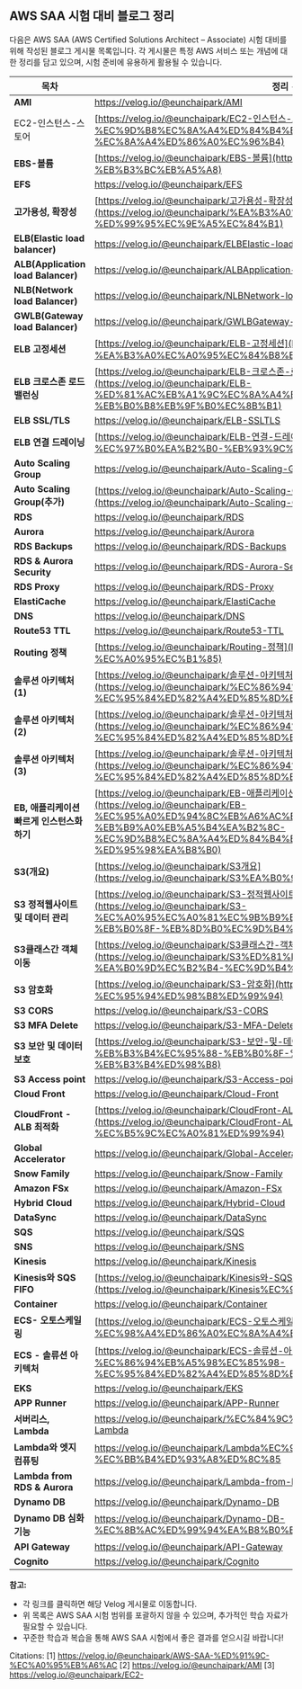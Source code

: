 ## AWS SAA 시험 대비 블로그 정리

다음은 AWS SAA (AWS Certified Solutions Architect – Associate) 시험 대비를 위해 작성된 블로그 게시물 목록입니다. 각 게시물은 특정 AWS 서비스 또는 개념에 대한 정리를 담고 있으며, 시험 준비에 유용하게 활용될 수 있습니다.

| 목차 | 정리 - 링크 |
| --- | --- |
| **AMI** | https://velog.io/@eunchaipark/AMI |
| EC2-인스턴스-스토어 | [https://velog.io/@eunchaipark/EC2-인스턴스-스토어](https://velog.io/@eunchaipark/EC2-%EC%9D%B8%EC%8A%A4%ED%84%B4%EC%8A%A4-%EC%8A%A4%ED%86%A0%EC%96%B4) |
| **EBS-볼륨** | [https://velog.io/@eunchaipark/EBS-볼륨](https://velog.io/@eunchaipark/EBS-%EB%B3%BC%EB%A5%A8) |
| **EFS** | https://velog.io/@eunchaipark/EFS |
| **고가용성, 확장성** | [https://velog.io/@eunchaipark/고가용성-확장성](https://velog.io/@eunchaipark/%EA%B3%A0%EA%B0%80%EC%9A%A9%EC%84%B1-%ED%99%95%EC%9E%A5%EC%84%B1) |
| **ELB(Elastic load balancer)** | https://velog.io/@eunchaipark/ELBElastic-load-balancer |
| **ALB(Application load Balancer)** | https://velog.io/@eunchaipark/ALBApplication-load-Balancer |
| **NLB(Network load Balancer)** | https://velog.io/@eunchaipark/NLBNetwork-load-Balancer |
| **GWLB(Gateway load Balancer)** | https://velog.io/@eunchaipark/GWLBGateway-load-Balancer |
| **ELB 고정세션** | [https://velog.io/@eunchaipark/ELB-고정세션](https://velog.io/@eunchaipark/ELB-%EA%B3%A0%EC%A0%95%EC%84%B8%EC%85%98) |
| **ELB 크로스존 로드 밸런싱** | [https://velog.io/@eunchaipark/ELB-크로스존-로드-밸런싱](https://velog.io/@eunchaipark/ELB-%ED%81%AC%EB%A1%9C%EC%8A%A4%EC%A1%B4-%EB%A1%9C%EB%93%9C-%EB%B0%B8%EB%9F%B0%EC%8B%B1) |
| **ELB SSL/TLS** | https://velog.io/@eunchaipark/ELB-SSLTLS |
| **ELB 연결 드레이닝** | [https://velog.io/@eunchaipark/ELB-연결-드레이닝](https://velog.io/@eunchaipark/ELB-%EC%97%B0%EA%B2%B0-%EB%93%9C%EB%A0%88%EC%9D%B4%EB%8B%9D) |
| **Auto Scaling Group** | https://velog.io/@eunchaipark/Auto-Scaling-Group |
| **Auto Scaling Group(추가)** | [https://velog.io/@eunchaipark/Auto-Scaling-Group추가](https://velog.io/@eunchaipark/Auto-Scaling-Group%EC%B6%94%EA%B0%80) |
| **RDS** | https://velog.io/@eunchaipark/RDS |
| **Aurora** | https://velog.io/@eunchaipark/Aurora |
| **RDS Backups** | https://velog.io/@eunchaipark/RDS-Backups |
| **RDS & Aurora Security** | https://velog.io/@eunchaipark/RDS-Aurora-Security |
| **RDS Proxy** | https://velog.io/@eunchaipark/RDS-Proxy |
| **ElastiCache** | https://velog.io/@eunchaipark/ElastiCache |
| **DNS** | https://velog.io/@eunchaipark/DNS |
| **Route53 TTL** | https://velog.io/@eunchaipark/Route53-TTL |
| **Routing 정책** | [https://velog.io/@eunchaipark/Routing-정책](https://velog.io/@eunchaipark/Routing-%EC%A0%95%EC%B1%85) |
| **솔루션 아키텍처 (1)** | [https://velog.io/@eunchaipark/솔루션-아키텍처-1](https://velog.io/@eunchaipark/%EC%86%94%EB%A3%A8%EC%85%98-%EC%95%84%ED%82%A4%ED%85%8D%EC%B2%98-1) |
| **솔루션 아키텍처 (2)** | [https://velog.io/@eunchaipark/솔루션-아키텍처-2](https://velog.io/@eunchaipark/%EC%86%94%EB%A3%A8%EC%85%98-%EC%95%84%ED%82%A4%ED%85%8D%EC%B2%98-2) |
| **솔루션 아키텍처 (3)** | [https://velog.io/@eunchaipark/솔루션-아키텍처-3](https://velog.io/@eunchaipark/%EC%86%94%EB%A3%A8%EC%85%98-%EC%95%84%ED%82%A4%ED%85%8D%EC%B2%98-3) |
| **EB, 애플리케이션 빠르게 인스턴스화 하기** | [https://velog.io/@eunchaipark/EB-애플리케이션-빠르게-인스턴스화-하기](https://velog.io/@eunchaipark/EB-%EC%95%A0%ED%94%8C%EB%A6%AC%EC%BC%80%EC%9D%B4%EC%85%98-%EB%B9%A0%EB%A5%B4%EA%B2%8C-%EC%9D%B8%EC%8A%A4%ED%84%B4%EC%8A%A4%ED%99%94-%ED%95%98%EA%B8%B0) |
| **S3(개요)** | [https://velog.io/@eunchaipark/S3개요](https://velog.io/@eunchaipark/S3%EA%B0%9C%EC%9A%94) |
| **S3 정적웹사이트 및 데이터 관리** | [https://velog.io/@eunchaipark/S3-정적웹사이트-및-데이터-관리](https://velog.io/@eunchaipark/S3-%EC%A0%95%EC%A0%81%EC%9B%B9%EC%82%AC%EC%9D%B4%ED%8A%B8-%EB%B0%8F-%EB%8D%B0%EC%9D%B4%ED%84%B0-%EA%B4%80%EB%A6%AC) |
| **S3클래스간 객체 이동** | [https://velog.io/@eunchaipark/S3클래스간-객체-이동](https://velog.io/@eunchaipark/S3%ED%81%B4%EB%9E%98%EC%8A%A4%EA%B0%84-%EA%B0%9D%EC%B2%B4-%EC%9D%B4%EB%8F%99) |
| **S3 암호화** | [https://velog.io/@eunchaipark/S3-암호화](https://velog.io/@eunchaipark/S3-%EC%95%94%ED%98%B8%ED%99%94) |
| **S3 CORS** | https://velog.io/@eunchaipark/S3-CORS |
| **S3 MFA Delete** | https://velog.io/@eunchaipark/S3-MFA-Delete |
| **S3 보안 및 데이터 보호** | [https://velog.io/@eunchaipark/S3-보안-및-데이터-보호](https://velog.io/@eunchaipark/S3-%EB%B3%B4%EC%95%88-%EB%B0%8F-%EB%8D%B0%EC%9D%B4%ED%84%B0-%EB%B3%B4%ED%98%B8) |
| **S3 Access point** | https://velog.io/@eunchaipark/S3-Access-point |
| **Cloud Front** | https://velog.io/@eunchaipark/Cloud-Front |
| **CloudFront - ALB 최적화** | [https://velog.io/@eunchaipark/CloudFront-ALB-최적화](https://velog.io/@eunchaipark/CloudFront-ALB-%EC%B5%9C%EC%A0%81%ED%99%94) |
| **Global Accelerator** | https://velog.io/@eunchaipark/Global-Accelerator |
| **Snow Family** | https://velog.io/@eunchaipark/Snow-Family |
| **Amazon FSx** | https://velog.io/@eunchaipark/Amazon-FSx |
| **Hybrid Cloud** | https://velog.io/@eunchaipark/Hybrid-Cloud |
| **DataSync** | https://velog.io/@eunchaipark/DataSync |
| **SQS** | https://velog.io/@eunchaipark/SQS |
| **SNS** | https://velog.io/@eunchaipark/SNS |
| **Kinesis** | https://velog.io/@eunchaipark/Kinesis |
| **Kinesis와 SQS FIFO** | [https://velog.io/@eunchaipark/Kinesis와-SQS-FIFO](https://velog.io/@eunchaipark/Kinesis%EC%99%80-SQS-FIFO) |
| **Container** | https://velog.io/@eunchaipark/Container |
| **ECS- 오토스케일링** | [https://velog.io/@eunchaipark/ECS-오토스케일링](https://velog.io/@eunchaipark/ECS-%EC%98%A4%ED%86%A0%EC%8A%A4%EC%BC%80%EC%9D%BC%EB%A7%81) |
| **ECS - 솔류션 아키텍처** | [https://velog.io/@eunchaipark/ECS-솔류션-아키텍처](https://velog.io/@eunchaipark/ECS-%EC%86%94%EB%A5%98%EC%85%98-%EC%95%84%ED%82%A4%ED%85%8D%EC%B2%98) |
| **EKS** | https://velog.io/@eunchaipark/EKS |
| **APP Runner** | https://velog.io/@eunchaipark/APP-Runner |
| **서버리스, Lambda** | https://velog.io/@eunchaipark/%EC%84%9C%EB%B2%84%EB%A6%AC%EC%8A%A4-Lambda |
| **Lambda와 엣지 컴퓨팅** | https://velog.io/@eunchaipark/Lambda%EC%99%80-%EC%97%A3%EC%A7%80-%EC%BB%B4%ED%93%A8%ED%8C%85 |
| **Lambda from RDS & Aurora** | https://velog.io/@eunchaipark/Lambda-from-RDS-Aurora |
| **Dynamo DB** | https://velog.io/@eunchaipark/Dynamo-DB |
| **Dynamo DB 심화기능** | https://velog.io/@eunchaipark/Dynamo-DB-%EC%8B%AC%ED%99%94%EA%B8%B0%EB%8A%A5 |
| **API Gateway** | https://velog.io/@eunchaipark/API-Gateway |
| **Cognito** | https://velog.io/@eunchaipark/Cognito |                                                         |

**참고:**

*   각 링크를 클릭하면 해당 Velog 게시물로 이동합니다.
*   위 목록은 AWS SAA 시험 범위를 포괄하지 않을 수 있으며, 추가적인 학습 자료가 필요할 수 있습니다.
*   꾸준한 학습과 복습을 통해 AWS SAA 시험에서 좋은 결과를 얻으시길 바랍니다!

Citations:
[1] https://velog.io/@eunchaipark/AWS-SAA-%ED%91%9C-%EC%A0%95%EB%A6%AC
[2] https://velog.io/@eunchaipark/AMI
[3] https://velog.io/@eunchaipark/EC2-



